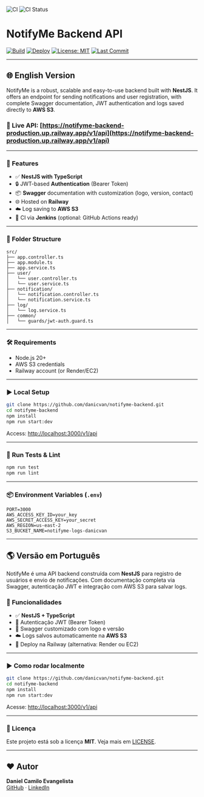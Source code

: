 ![CI](https://github.com/danicvan/notifyme-backend/actions/workflows/ci.yml/badge.svg)
![CI Status](https://github.com/danicvan/notifyme-backend/actions/workflows/ci.yml/badge.svg)

# NotifyMe Backend API

[![Build](https://img.shields.io/badge/build-passing-brightgreen)]()
[![Deploy](https://img.shields.io/badge/deploy-Railway-blue)]()
[![License: MIT](https://img.shields.io/badge/license-MIT-yellow)](./LICENSE)
[![Last Commit](https://img.shields.io/github/last-commit/danicvan/notifyme-backend)](https://github.com/danicvan/notifyme-backend)

---

## 🌐 English Version

NotifyMe is a robust, scalable and easy-to-use backend built with **NestJS**. It offers an endpoint for sending notifications and user registration, with complete Swagger documentation, JWT authentication and logs saved directly to **AWS S3**.

### 🚀 Live API: [https://notifyme-backend-production.up.railway.app/v1/api](https://notifyme-backend-production.up.railway.app/v1/api)

---

### 📌 Features

- ✅ **NestJS with TypeScript**
- 🔒 JWT-based **Authentication** (Bearer Token)
- 📦 **Swagger** documentation with customization (logo, version, contact)
- 🌐 Hosted on **Railway**
- ☁️ Log saving to **AWS S3**
- 🧪 CI via **Jenkins** (optional: GitHub Actions ready)

---

### 📂 Folder Structure

```
src/
├── app.controller.ts
├── app.module.ts
├── app.service.ts
├── user/
│   └── user.controller.ts
│   └── user.service.ts
├── notification/
│   └── notification.controller.ts
│   └── notification.service.ts
├── log/
│   └── log.service.ts
├── common/
│   └── guards/jwt-auth.guard.ts
```

---

### 🛠️ Requirements

- Node.js 20+
- AWS S3 credentials
- Railway account (or Render/EC2)

---

### ▶️ Local Setup

```bash
git clone https://github.com/danicvan/notifyme-backend.git
cd notifyme-backend
npm install
npm run start:dev
```

Access: [http://localhost:3000/v1/api](http://localhost:3000/v1/api)

---

### 🧪 Run Tests & Lint

```bash
npm run test
npm run lint
```

---

### 📦 Environment Variables (`.env`)

```env
PORT=3000
AWS_ACCESS_KEY_ID=your_key
AWS_SECRET_ACCESS_KEY=your_secret
AWS_REGION=us-east-2
S3_BUCKET_NAME=notifyme-logs-danicvan
```

---

## 🌎 Versão em Português

NotifyMe é uma API backend construída com **NestJS** para registro de usuários e envio de notificações. Com documentação completa via Swagger, autenticação JWT e integração com AWS S3 para salvar logs.

### 📌 Funcionalidades

- ✅ **NestJS + TypeScript**
- 🔐 Autenticação JWT (Bearer Token)
- 📘 Swagger customizado com logo e versão
- ☁️ Logs salvos automaticamente na **AWS S3**
- 🚀 Deploy na Railway (alternativa: Render ou EC2)

---

### ▶️ Como rodar localmente

```bash
git clone https://github.com/danicvan/notifyme-backend.git
cd notifyme-backend
npm install
npm run start:dev
```

Acesse: [http://localhost:3000/v1/api](http://localhost:3000/v1/api)

---

### 📃 Licença

Este projeto está sob a licença **MIT**. Veja mais em [LICENSE](./LICENSE).

---

## ❤️ Autor

**Daniel Camilo Evangelista**  
[GitHub](https://github.com/danicvan) · [LinkedIn](https://linkedin.com/in/danicvan)